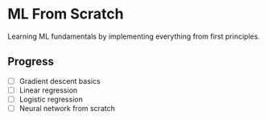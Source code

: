 # ML From Scratch

Learning ML fundamentals by implementing everything from first principles.


## Progress
- [ ] Gradient descent basics
- [ ] Linear regression
- [ ] Logistic regression
- [ ] Neural network from scratch
